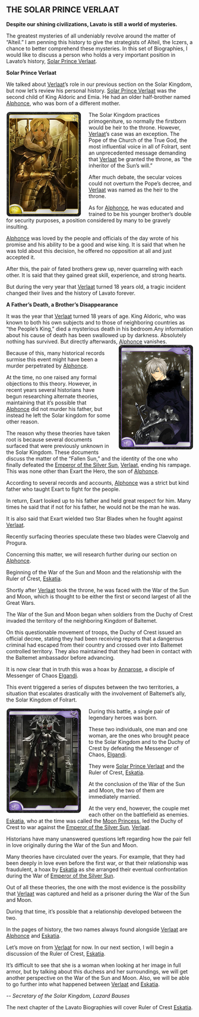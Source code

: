 ## THE SOLAR PRINCE VERLAAT

**Despite our shining civilizations, Lavato is still a world of mysteries.**

The greatest mysteries of all undeniably revolve around the matter of “Alteil.” I am penning this history to give the strategists of Alteil, the Iczers, a chance to better comprehend these mysteries.
In this set of Biographies, I would like to discuss a person who holds a very important position in Lavato’s history, [Solar Prince Verlaat].

**Solar Prince Verlaat**

We talked about [Verlaat]’s role in our previous section on the Solar Kingdom, but now let’s review his personal history.
[Solar Prince Verlaat] was the second child of King Aldoric and Emia. He had an older half-brother named [Alphonce], who was born of a different mother.

<img style="float:left;margin-right:20px" src="images/card/0000.jpg"/> The Solar Kingdom practices primogeniture, so normally the firstborn would be heir to the throne. However, [Verlaat]’s case was an exception. The Pope of the Church of the True God, the most influential voice in all of Folrart, sent an unprecedented message demanding that [Verlaat] be granted the throne, as “the inheritor of the Sun’s will.”

After much debate, the secular voices could not overturn the Pope’s decree, and [Verlaat] was named as the heir to the throne.

As for [Alphonce], he was educated and trained to be his younger brother’s double for security purposes, a position considered by many to be gravely insulting.

[Alphonce] was loved by the people and officials of the day wrote of his promise and his ability to be a good and wise king. It is said that when he was told about this decision, he offered no opposition at all and just accepted it.

After this, the pair of fated brothers grew up, never quarreling with each other. It is said that they gained great skill, experience, and strong hearts.

But during the very year that [Verlaat] turned 18 years old, a tragic incident changed their lives and the history of Lavato forever.

**A Father’s Death, a Brother’s Disappearance**

It was the year that [Verlaat] turned 18 years of age. King Aldoric, who was known to both his own subjects and to those of neighboring countries as “the People’s King,” died a mysterious death in his bedroom.Any information about his cause of death has been swallowed up by darkness. Absolutely nothing has survived.
But directly afterwards, [Alphonce] vanishes. <img style="float:right;margin-left:20px" src="images/card/0205.jpg"/>

Because of this, many historical records surmise this event might have been a murder perpetrated by [Alphonce].

At the time, no one raised any formal objections to this theory. However, in recent years several historians have begun researching alternate theories, maintaining that it’s possible that [Alphonce] did not murder his father, but instead he left the Solar kingdom for some other reason.

The reason why these theories have taken root is because several documents surfaced that were previously unknown in the Solar Kingdom. These documents discuss the matter of the “Fallen Sun,” and the identity of the one who finally defeated the [Emperor of the Silver Sun], [Verlaat], ending his rampage. This was none other than Exart the Hero, the son of [Alphonce].

According to several records and accounts, [Alphonce] was a strict but kind father who taught Exart to fight for the people.

In return, Exart looked up to his father and held great respect for him. Many times he said that if not for his father, he would not be the man he was.

It is also said that Exart wielded two Star Blades when he fought against [Verlaat].

Recently surfacing theories speculate these two blades were Claevolg and Progura.

Concerning this matter, we will research further during our section on [Alphonce].

Beginning of the War of the Sun and Moon and the relationship with the Ruler of Crest, [Eskatia].

Shortly after [Verlaat] took the throne, he was faced with the War of the Sun and Moon, which is thought to be either the first or second largest of all the Great Wars.

The War of the Sun and Moon began when soldiers from the Duchy of Crest invaded the territory of the neighboring Kingdom of Baltemet.

On this questionable movement of troops, the Duchy of Crest issued an official decree, stating they had been receiving reports that a dangerous criminal had escaped from their country and crossed over into Baltemet controlled territory. They also maintained that they had been in contact with the Baltemet ambassador before advancing.

It is now clear that in truth this was a hoax by [Annarose], a disciple of Messenger of Chaos [Elgandi].

This event triggered a series of disputes between the two territories, a situation that escalates drastically with the involvement of Baltemet’s ally, the Solar Kingdom of Folrart.

<img style="float:left;margin-right:20px" src="images/card/0026.jpg"/> During this battle, a single pair of legendary heroes was born.

These two individuals, one man and one woman, are the ones who brought peace to the Solar Kingdom and to the Duchy of Crest by defeating the Messenger of Chaos, [Elgandi].

They were [Solar Prince Verlaat] and the Ruler of Crest, [Eskatia].

At the conclusion of the War of the Sun and Moon, the two of them are immediately married.

At the very end, however, the couple met each other on the battlefield as enemies. [Eskatia], who at the time was called the [Moon Princess], led the Duchy of Crest to war against the [Emperor of the Silver Sun], [Verlaat].

Historians have many unanswered questions left regarding how the pair fell in love originally during the War of the Sun and Moon.

Many theories have circulated over the years. For example, that they had been deeply in love even before the first war, or that their relationship was fraudulent, a hoax by [Eskatia] as she arranged their eventual confrontation during the War of [Emperor of the Silver Sun].

Out of all these theories, the one with the most evidence is the possibility that [Verlaat] was captured and held as a prisoner during the War of the Sun and Moon.

During that time, it’s possible that a relationship developed between the two.

In the pages of history, the two names always found alongside [Verlaat] are [Alphonce] and [Eskatia].

Let’s move on from [Verlaat] for now. In our next section, I will begin a discussion of the Ruler of Crest, [Eskatia].

It’s difficult to see that she is a woman when looking at her image in full armor, but by talking about this duchess and her surroundings, we will get another perspective on the War of the Sun and Moon. Also, we will be able to go further into what happened between [Verlaat] and [Eskatia].



_*-- Secretary of the Solar Kingdom, Lazard Bauses*_

The next chapter of the Lavato Biographies will cover Ruler of Crest [Eskatia].

[Solar Prince Verlaat]: #0
[Verlaat]: #0
[Lion Baron Zagar]: #4
[Zagar]: #4
[Saber Saint Lapierre]: #5
[Lapierre]: #5
[Eskatia]: #26
[Annarose]: #28
[Night Walker Riza]: #314
[Alphonce]: #205
[Emperor of the Silver Sun]: #1819
[Ishtar]: #1922
[Elgandi]: #1118
[Moon Princess]: #1742
